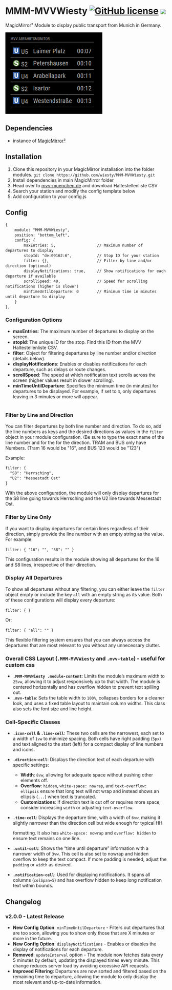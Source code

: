 # MMM-MVVWiesty [![GitHub license](https://img.shields.io/badge/license-MIT-blue.svg)](https://github.com/wiesty/MMM-MVVWiesty/raw/master/LICENSE) <img src="https://img.shields.io/badge/Maintained%3F-yes-green.svg"/>

MagicMirror² Module to display public transport from Munich  in Germany.


<img src="assets/example.png"/>


## Dependencies
* instance of [MagicMirror²](https://github.com/MichMich/MagicMirror)

## Installation
1. Clone this repository in your MagicMirror installation into the folder modules.
```git clone https://github.com/wiesty/MMM-MVVWiesty.git```
2. Install dependencies in main MagicMirror folder
3. Head over to [mvv-muenchen.de](https://www.mvv-muenchen.de/fahrplanauskunft/fuer-entwickler/opendata/index.html) and download Haltestellenliste CSV
4. Search your station and modify the config template below
5. Add configuration to your config.js

## Config


```
{
    module: "MMM-MVVWiesty",
    position: "bottom_left",
    config: {
        maxEntries: 5,                  // Maximum number of departures to display
        stopId: "de:09162:6",           // Stop ID for your station
        filter: {},                     // Filter by line and/or direction (optional)
        displayNotifications: true,     // Show notifications for each departure if available
        scrollSpeed: 40,                // Speed for scrolling notifications (higher is slower)
        minTimeUntilDeparture: 0        // Minimum time in minutes until departure to display
    }
},

```

### Configuration Options

-   **maxEntries**: The maximum number of departures to display on the screen.
-   **stopId**: The unique ID for the stop. Find this ID from the MVV Haltestellenliste CSV.
-   **filter**: Object for filtering departures by line number and/or direction (details below).
-   **displayNotifications**: Enables or disables notifications for each departure, such as delays or route changes.
-   **scrollSpeed**: The speed at which notification text scrolls across the screen (higher values result in slower scrolling).
-   **minTimeUntilDeparture**: Specifies the minimum time (in minutes) for departures to be displayed. For example, if set to `3`, only departures leaving in 3 minutes or more will appear.

#

### Filter by Line and Direction
You can filter departures by both line number and direction. To do so, add the line numbers as keys and the desired directions as values in the `filter` object in your module configuration. (Be sure to type the exact name of the line number and for the for the direction. TRAM and BUS only have Numbers. (Tram 16 would be "16", and BUS 123 would be "123")

Example:


    filter: {
      "S8": "Herrsching",
      "U2": "Messestadt Ost"
    } 

With the above configuration, the module will only display departures for the S8 line going towards Herrsching and the U2 line towards Messestadt Ost.

### Filter by Line Only

If you want to display departures for certain lines regardless of their direction, simply provide the line number with an empty string as the value. For example:


`filter: {
  "16": "",
  "S8": ""
}` 

This configuration results in the module showing all departures for the 16 and S8 lines, irrespective of their direction.

### Display All Departures

To show all departures without any filtering, you can either leave the `filter` object empty or include the key `all` with an empty string as its value. Both of these configurations will display every departure:

`filter: {
}` 

Or:

`filter: {
  "all": ""
}` 

This flexible filtering system ensures that you can always access the departures that are most relevant to you without any unnecessary clutter.


### Overall CSS Layout (`.MMM-MVVWiesty` and `.mvv-table`) - useful for custom css

-   **`.MMM-MVVWiesty .module-content`**: Limits the module’s maximum width to `25vw`, allowing it to adjust responsively up to that width. The module is centered horizontally and has overflow hidden to prevent text spilling out.
-   **`.mvv-table`**: Sets the table width to `100%`, collapses borders for a cleaner look, and uses a fixed table layout to maintain column widths. This class also sets the font size and line height.

### Cell-Specific Classes

-   **`.icon-cell` & `.line-cell`**: These two cells are the narrowest, each set to a width of `1vw` to minimize spacing. Both cells have right padding (`5px`) and text aligned to the start (left) for a compact display of line numbers and icons.
    
-   **`.direction-cell`**: Displays the direction text of each departure with specific settings:
    
    -   **Width**: `8vw`, allowing for adequate space without pushing other elements off.
    -   **Overflow**: `hidden`, `white-space: nowrap`, and `text-overflow: ellipsis` ensure that long text will not wrap and instead shows an ellipsis (`...`) when text is truncated.
    -   **Customizations**: If direction text is cut off or requires more space, consider increasing `width` or adjusting `text-overflow`.
-   **`.time-cell`**: Displays the departure time, with a width of `6vw`, making it slightly narrower than the direction cell but wide enough for typical HH
    
    formatting. It also has `white-space: nowrap` and `overflow: hidden` to ensure text remains on one line.
    
-   **`.until-cell`**: Shows the “time until departure” information with a narrower width of `3vw`. This cell is also set to nowrap and hidden overflow to keep the text compact. If more padding is needed, adjust the `padding` or `width` as desired.
    
-   **`.notification-cell`**: Used for displaying notifications. It spans all columns (`colSpan=5`) and has overflow hidden to keep long notification text within bounds.


## Changelog

### v2.0.0 - Latest Release

-   **New Config Option**: `minTimeUntilDeparture` - Filters out departures that are too soon, allowing you to show only those that are X minutes or more in the future.
-   **New Config Option**: `displayNotifications` - Enables or disables the display of notifications for each departure.
-   **Removed**: `updateInterval` option - The module now fetches data every 5 minutes by default, updating the displayed times every minute. This change reduces server load by avoiding excessive API requests.
-   **Improved Filtering**: Departures are now sorted and filtered based on the remaining time to departure, allowing the module to only display the most relevant and up-to-date information.
